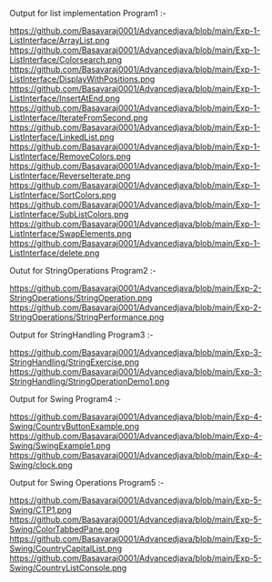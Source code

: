 Output for list implementation Program1 :-

https://github.com/Basavaraj0001/Advancedjava/blob/main/Exp-1-ListInterface/ArrayList.png
https://github.com/Basavaraj0001/Advancedjava/blob/main/Exp-1-ListInterface/Colorsearch.png
https://github.com/Basavaraj0001/Advancedjava/blob/main/Exp-1-ListInterface/DisplayWithPositions.png
https://github.com/Basavaraj0001/Advancedjava/blob/main/Exp-1-ListInterface/InsertAtEnd.png
https://github.com/Basavaraj0001/Advancedjava/blob/main/Exp-1-ListInterface/IterateFromSecond.png
https://github.com/Basavaraj0001/Advancedjava/blob/main/Exp-1-ListInterface/LinkedList.png
https://github.com/Basavaraj0001/Advancedjava/blob/main/Exp-1-ListInterface/RemoveColors.png
https://github.com/Basavaraj0001/Advancedjava/blob/main/Exp-1-ListInterface/ReverseIterate.png
https://github.com/Basavaraj0001/Advancedjava/blob/main/Exp-1-ListInterface/SortColors.png
https://github.com/Basavaraj0001/Advancedjava/blob/main/Exp-1-ListInterface/SubListColors.png
https://github.com/Basavaraj0001/Advancedjava/blob/main/Exp-1-ListInterface/SwapElements.png
https://github.com/Basavaraj0001/Advancedjava/blob/main/Exp-1-ListInterface/delete.png

Outut for StringOperations Program2 :-

https://github.com/Basavaraj0001/Advancedjava/blob/main/Exp-2-StringOperations/StringOperation.png
https://github.com/Basavaraj0001/Advancedjava/blob/main/Exp-2-StringOperations/StringPerformance.png

Output for StringHandling Program3 :-

https://github.com/Basavaraj0001/Advancedjava/blob/main/Exp-3-StringHandling/StringExercise.png
https://github.com/Basavaraj0001/Advancedjava/blob/main/Exp-3-StringHandling/StringOperationDemo1.png

Output for Swing Program4 :-

https://github.com/Basavaraj0001/Advancedjava/blob/main/Exp-4-Swing/CountryButtonExample.png
https://github.com/Basavaraj0001/Advancedjava/blob/main/Exp-4-Swing/SwingExample1.png
https://github.com/Basavaraj0001/Advancedjava/blob/main/Exp-4-Swing/clock.png

Output for Swing Operations Program5 :-

https://github.com/Basavaraj0001/Advancedjava/blob/main/Exp-5-Swing/CTP1.png
https://github.com/Basavaraj0001/Advancedjava/blob/main/Exp-5-Swing/ColorTabbedPane.png
https://github.com/Basavaraj0001/Advancedjava/blob/main/Exp-5-Swing/CountryCapitalList.png
https://github.com/Basavaraj0001/Advancedjava/blob/main/Exp-5-Swing/CountryListConsole.png
